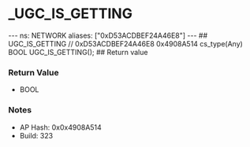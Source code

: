 # _UGC_IS_GETTING

--- ns: NETWORK aliases: ["0xD53ACDBEF24A46E8"] --- ## UGC_IS_GETTING  // 0xD53ACDBEF24A46E8 0x4908A514 cs_type(Any) BOOL UGC_IS_GETTING();  ## Return value

### Return Value
* BOOL

### Notes
* AP Hash: 0x0x4908A514
* Build: 323

